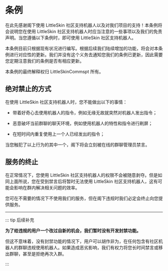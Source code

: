 # 条例

在此先感谢阁下使用 LittleSkin 社区支持机器人以及对我们项目的支持！本条例将会说明您在使用 LittleSkin 社区支持机器人时应当注意的一些事项以及我们的免责声明。当您遵循以下条例时，即可使用 LittleSkin 社区支持机器人。

本条例目前只根据现有状况进行编写。根据后续我们陆续增加的功能，将会对本条例进行对应性的更新。我们并没有这个义务去通知您我们的条例已更新，因此需要您定期注意我们的条例是否有相应更新。

本条例的最终解释权归 LittleSkinCommspt 所有。

## 绝对禁止的方式

在使用 LittleSkin 社区支持机器人时，您不能做出以下的事情：

- 带着好奇心去使用机器人的指令，例如无缘无故就突然对机器人发出指令；

- 恶意破坏当前群聊的聊天环境，例如使用机器人的特性和指令进行刷屏；

- 在短时间内重复使用上一个人已经发出的指令；

当您触犯了以上行为的其中一个，阁下将会立刻被在线的群聊管理员禁言。

## 服务的终止

在正常情况下，您使用 LittleSkin 社区支持机器人的权限不会被随意剥夺。但是如同上面所说，您在受到禁言后将暂时无法使用 LittleSkin 社区支持机器人，这有可能会影响在群内解决相关问题的效率。

您可在不需要的情况下不使用我们的服务，但在阁下违规时我们必定会终止向您提供服务。


---

::: tip 后续补充

**为了给违规的用户一个改过自新的机会，我们暂时没有开发封禁功能。**

但这不意味着，没有封禁功能的情况下，用户可以胡作非为，在任何包含有社区机器人的群聊违规使用机器人。如果造成恶劣影响，我们有权力将您长时间禁言或移出群聊，甚至是拒绝再次入群。

:::
